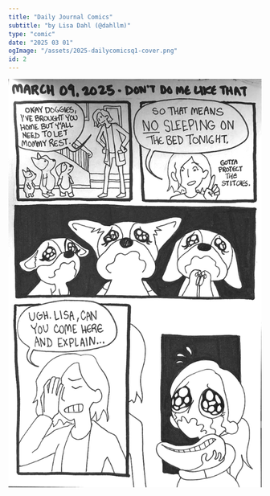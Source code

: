 ```yaml
---
title: "Daily Journal Comics"
subtitle: "by Lisa Dahl (@dahllm)"
type: "comic"
date: "2025 03 01"
ogImage: "/assets/2025-dailycomicsq1-cover.png"
id: 2
---
```


![Panel2](../../../images/20250301-2025Q1journalcomics/ldahl-dailycomics4.jpg)